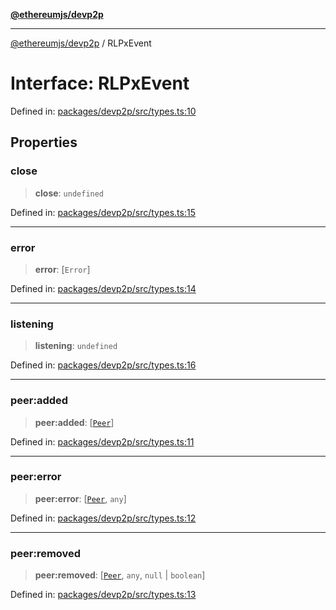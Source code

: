 [**@ethereumjs/devp2p**](../README.md)

***

[@ethereumjs/devp2p](../README.md) / RLPxEvent

# Interface: RLPxEvent

Defined in: [packages/devp2p/src/types.ts:10](https://github.com/ethereumjs/ethereumjs-monorepo/blob/master/packages/devp2p/src/types.ts#L10)

## Properties

### close

> **close**: `undefined`

Defined in: [packages/devp2p/src/types.ts:15](https://github.com/ethereumjs/ethereumjs-monorepo/blob/master/packages/devp2p/src/types.ts#L15)

***

### error

> **error**: \[`Error`\]

Defined in: [packages/devp2p/src/types.ts:14](https://github.com/ethereumjs/ethereumjs-monorepo/blob/master/packages/devp2p/src/types.ts#L14)

***

### listening

> **listening**: `undefined`

Defined in: [packages/devp2p/src/types.ts:16](https://github.com/ethereumjs/ethereumjs-monorepo/blob/master/packages/devp2p/src/types.ts#L16)

***

### peer:added

> **peer:added**: \[[`Peer`](../classes/Peer.md)\]

Defined in: [packages/devp2p/src/types.ts:11](https://github.com/ethereumjs/ethereumjs-monorepo/blob/master/packages/devp2p/src/types.ts#L11)

***

### peer:error

> **peer:error**: \[[`Peer`](../classes/Peer.md), `any`\]

Defined in: [packages/devp2p/src/types.ts:12](https://github.com/ethereumjs/ethereumjs-monorepo/blob/master/packages/devp2p/src/types.ts#L12)

***

### peer:removed

> **peer:removed**: \[[`Peer`](../classes/Peer.md), `any`, `null` \| `boolean`\]

Defined in: [packages/devp2p/src/types.ts:13](https://github.com/ethereumjs/ethereumjs-monorepo/blob/master/packages/devp2p/src/types.ts#L13)

